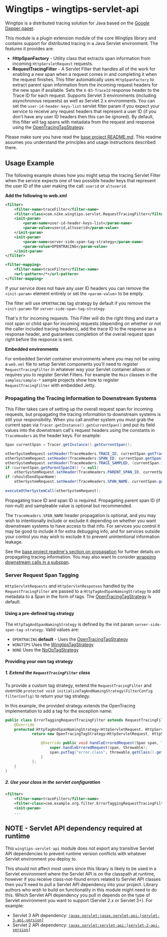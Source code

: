 # Wingtips - wingtips-servlet-api

Wingtips is a distributed tracing solution for Java based on the 
[Google Dapper paper](http://static.googleusercontent.com/media/research.google.com/en/us/pubs/archive/36356.pdf). 

This module is a plugin extension module of the core Wingtips library and contains support for distributed tracing in a 
Java Servlet environment. The features it provides are:

* **HttpSpanFactory** - Utility class that extracts span information from incoming `HttpServletRequest` requests.
* **RequestTracingFilter** - A Servlet Filter that handles all of the work for enabling a new span when a request comes 
in and completing it when the request finishes. This filter automatically uses `HttpSpanFactory` to extract parent span 
information from the incoming request headers for the new span if available. Sets the `X-B3-TraceId` response header to 
the Trace ID for each request. Supports Servlet 3 environments (including asynchronous requests) as well as Servlet 2.x 
environments. You can set the `user-id-header-keys-list` servlet filter param if you expect your service to receive any 
request headers that represent a user ID (if you don't have any user ID headers then this can be ignored). By default, 
this filter will tag spans with metadata from the request and response using the [OpenTracingTagStrategy](../wingtips-core/src/main/java/com/nike/wingtips/tags/OpenTracingTagStrategy.java). 

Please make sure you have read the [base project README.md](../README.md). This readme assumes you understand the 
principles and usage instructions described there.

## Usage Example

The following example shows how you might setup the tracing Servlet Filter when the service expects one of two possible 
header keys that represent the user ID of the user making the call: `userid` or `altuserid`.

**Add the following to web.xml**

``` xml
<filter>
    <filter-name>traceFilter</filter-name>
    <filter-class>com.nike.wingtips.servlet.RequestTracingFilter</filter-class>
    <init-param>
        <param-name>user-id-header-keys-list</param-name>
        <param-value>userid,altuserid</param-value>
    </init-param>
    <init-param>
        <param-name>server-side-span-tag-strategy</param-name>
        <param-value>OPENTRACING</param-value>
    </init-param>
</filter>

<filter-mapping>
    <filter-name>traceFilter</filter-name>
    <url-pattern>/*</url-pattern>
</filter-mapping>
```

If your service does not have any user ID headers you can remove the `<init-param>` element entirely or set the 
`<param-value>` to be empty.

The filter will use `OPENTRACING` tag strategy by default if you remove the `<init-param>` for `server-side-span-tag-strategy`.  

That's it for incoming requests. This Filter will do the right thing and start a root span or child span for incoming 
requests (depending on whether or not the caller included tracing headers), add the trace ID to the response as a 
response header, and guarantees completion of the overall request span right before the response is sent.

**Embedded environments**

For embedded Servlet container environments where you may not be using a `web.xml` file to setup Servlet components 
you'll need to register `RequestTracingFilter` in whatever way your Servlet container allows or requires you 
to register Servlet Filters. For example the `Main` classes in the `samples/sample-*` sample projects show how to 
register `RequestTracingFilter` with embedded Jetty.  

### Propagating the Tracing Information to Downstream Systems

This Filter takes care of setting up the overall request span for incoming requests, but propagating the tracing 
information to downstream systems is still your responsibility. When you call another system you must grab the current 
span via `Tracer.getInstance().getCurrentSpan()` and put its field values into the downstream call's request headers 
using the constants in `TraceHeaders` as the header keys. For example:

``` java
Span currentSpan = Tracer.getInstance().getCurrentSpan();

otherSystemRequest.setHeader(TraceHeaders.TRACE_ID, currentSpan.getTraceId());
otherSystemRequest.setHeader(TraceHeaders.SPAN_ID, currentSpan.getSpanId());
otherSystemRequest.setHeader(TraceHeaders.TRACE_SAMPLED, (currentSpan.isSampleable()) ? "1" : "0");
if (currentSpan.getParentSpanId() != null)
    otherSystemRequest.setHeader(TraceHeaders.PARENT_SPAN_ID, currentSpan.getParentSpanId());
if (shouldSendSpanName)
    otherSystemRequest.setHeader(TraceHeaders.SPAN_NAME, currentSpan.getSpanName());
        
executeOtherSystemCall(otherSystemRequest);
```

Propagating trace ID and span ID is required. Propagating parent span ID (if non-null) and sampleable value is optional
but recommended.

The `TraceHeaders.SPAN_NAME` header propagation is optional, and you may wish to intentionally include or exclude it 
depending on whether you want downstream systems to have access to that info. For services you control it may be good
to include it for extra debugging info, and for services outside your control you may wish to exclude it to prevent
unintentional information leakage.

See the [base project readme's section on propagation](../README.md#propagating_traces) for further details on 
propagating tracing information. You may also want to consider
[wrapping downstream calls in a subspan](../README.md#sub_spans_for_downstream_calls).

### Server Request Span Tagging

`HttpServletRequests` and `HttpServletResponses` handled by the `RequestTracingFilter` are passed to a `HttpTagAndSpanNamingStrategy`
to add metadata to a Span in the form of tags. The [OpenTracingTagStrategy](../wingtips-core/src/main/java/com/nike/wingtips/tags/OpenTracingTagStrategy.java)
is default.

#### Using a pre-defined tag strategy

The `HttpTagAndSpanNamingStrategy` is defined by the init param `server-side-span-tag-strategy`.  Valid values are:
- `OPENTRACING` **default** - Uses the [OpenTracingTagStrategy](../wingtips-core/src/main/java/com/nike/wingtips/tags/OpenTracingTagStrategy.java)
- `WINGTIPS` Uses the [WingtipsTagStrategy](../wingtips-core/src/main/java/com/nike/wingtips/tags/WingtipsTagStrategy.java)
- `NONE` Uses the [NoOpTagStrategy](../wingtips-core/src/main/java/com/nike/wingtips/tags/NoOpTagStrategy.java)

#### Providing your own tag strategy

##### 1. Extend the `RequestTracingFilter` class

To provide a custom tag strategy, extend the `RequestTracingFilter` and override
`protected void initializeTagAndNamingStrategy(FilterConfig filterConfig)` to return your
tag strategy.  

In this example, the provided strategy extends the OpenTracing implementation to 
add a tag for the exception name:

```java
public class ErrorTaggingRequestTracingFilter extends RequestTracingFilter {
    @Override
    protected HttpTagAndSpanNamingStrategy<HttpServletRequest, HttpServletResponse> initializeTagAndNamingStrategy(FilterConfig filterConfig)  {
    		return new OpenTracingTagStrategy<HttpServletRequest, HttpServletResponse> (new ServletRequestTagAdapter()) {

				@Override public void handleErroredRequest(Span span, Throwable throwable) {
					super.handleErroredRequest(span, throwable);
					span.putTag("error.class", throwable.getClass().getName());
				}
    		};
    }    
}
```

##### 2. Use your class in the servlet configuration

``` xml
<filter>
    <filter-name>traceFilter</filter-name>
    <filter-class>com.example.org.filter.ErrorTaggingRequestTracingFilter</filter-class>
    <init-param>
    ...
```

<a name="servlet_api_required_at_runtime"></a>
## NOTE - Servlet API dependency required at runtime

This `wingtips-servlet-api` module does not export any transitive Servlet API dependencies to prevent runtime version 
conflicts with whatever Servlet environment you deploy to. 

This should not affect most users since this library is likely to be used in a Servlet environment where the Servlet 
API is on the classpath at runtime, however if you receive class-not-found errors related to Servlet API classes then 
you'll need to pull a Servlet API dependency into your project. Library authors who wish to build on functionality in
this module might need to do this. Which Servlet API dependency you pull in depends on the type of Servlet environment 
you want to support (Servlet 2.x or Servlet 3+). For example:

* Servlet 3 API dependency: [`javax.servlet:javax.servlet-api:[servlet-3-api-version]`](http://search.maven.org/#search%7Cgav%7C1%7Cg%3A%22javax.servlet%22%20AND%20a%3A%22javax.servlet-api%22) 
* Servlet 2 API dependency: [`javax.servlet:servlet-api:[servlet-2-api-version]`](http://search.maven.org/#search%7Cgav%7C1%7Cg%3A%22javax.servlet%22%20AND%20a%3A%22servlet-api%22) 

